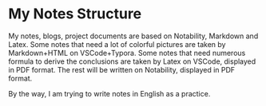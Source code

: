 # My Notes Structure

My notes, blogs, project documents are based on Notability, Markdown and Latex. 
Some notes that need a lot of colorful pictures are taken by Markdown+HTML on VSCode+Typora. 
Some notes that need numerous formula to derive the conclusions are taken by Latex on VSCode, displayed in PDF format. 
The rest will be written on Notability, displayed in PDF format. 

By the way, I am trying to write notes in English  as a practice.